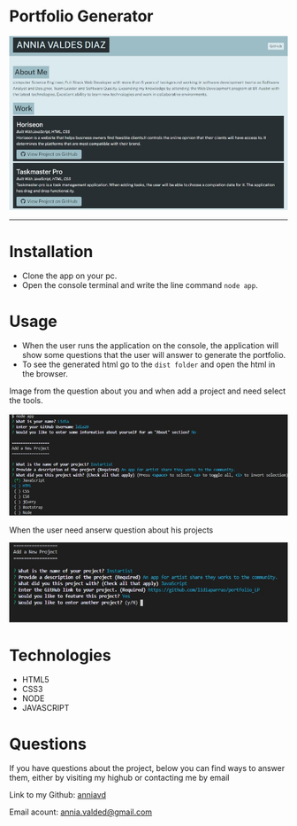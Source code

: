 # Portfolio Generator


 ![Homepage portfolio generator](/images/homepage.jpg)

  _____________________________________________________________________


 
# Installation 
- Clone the app on your pc.
- Open the console terminal and write the line command `node app`.



# Usage
- When the user runs the application on the console, the application will show some questions that the user will answer to generate the portfolio.
- To see the generated html go to the `dist folder` and open the html in the browser.

Image from the question about you and when add a project and need select the tools.

 ![screenshot for the console questions about you](/images/question1.jpg)


When the user need anserw question about his projects

 ![screenshot for the console questions about projects](/images/add-project.jpg)


# Technologies 
- HTML5
- CSS3
- NODE
- JAVASCRIPT

# Questions

  If you have questions about the project, below you can find ways to answer them, either by visiting my highub or contacting me by email
  
  Link to my Github: [anniavd](https://github.com/anniavd)

  
  Email acount: [annia.valded@gmail.com](mailto:annia.valded@gmail.com)
    
